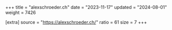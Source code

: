 +++
title = "alexschroeder.ch"
date = "2023-11-17"
updated = "2024-08-01"
weight = 7426

[extra]
source = "https://alexschroeder.ch/"
ratio = 61
size = 7
+++

